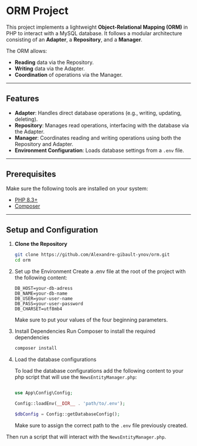 # ORM Project

This project implements a lightweight **Object-Relational Mapping (ORM)** in PHP to interact with a MySQL database. It follows a modular architecture consisting of an **Adapter**, a **Repository**, and a **Manager**.

The ORM allows:
- **Reading** data via the Repository.
- **Writing** data via the Adapter.
- **Coordination** of operations via the Manager.

---

## Features

- **Adapter**: Handles direct database operations (e.g., writing, updating, deleting).
- **Repository**: Manages read operations, interfacing with the database via the Adapter.
- **Manager**: Coordinates reading and writing operations using both the Repository and Adapter.
- **Environment Configuration**: Loads database settings from a `.env` file.

---

## Prerequisites

Make sure the following tools are installed on your system:
- [PHP 8.3+](https://www.php.net/)
- [Composer](https://getcomposer.org/)

---

## Setup and Configuration

1. **Clone the Repository**
   ```bash
   git clone https://github.com/Alexandre-gibault-ynov/orm.git
   cd orm
   ```
2. Set up the Environment Create a .env file at the root of the project with the following content:
    ```
   DB_HOST=your-db-adress
   DB_NAME=your-db-name
   DB_USER=your-user-name
   DB_PASS=your-user-password
   DB_CHARSET=utf8mb4
   ```
    Make sure to put your values of the four beginning parameters.

3. Install Dependencies Run Composer to install the required dependencies

    ```bash
   composer install
   ```

4. Load the database configurations

    To load the database configurations add the following content to your php script
     that will use the `NewsEntityManager.php`: 
    ```php
   
   use App\Config\Config;
   
   Config::loadEnv(__DIR__ . 'path/to/.env');
   
   $dbConfig = Config::getDatabaseConfig();
   ```
   Make sure to assign the correct path to the `.env` file previously created.

Then run a script that will interact with the `NewsEntityManager.php`.